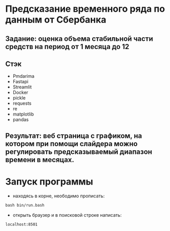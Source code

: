 # Предсказание временного ряда по данным от Сбербанка
## Задание: оценка объема стабильной части средств на период от  1 месяца до 12

## Стэк
- Pmdarima
- Fastapi
- Streamlit
- Docker
- pickle
- requests
- re
- matplotlib
- pandas

## Результат: веб страница с графиком, на котором при помощи слайдера можно регулировать предсказываемый диапазон времени в месяцах.

# Запуск программы
- находясь в корне, неободимо прописать:
```diff
bash bin/run.bash
```
- открыть браузер и в поисковой строке написать:
```diff
localhost:8501
```
